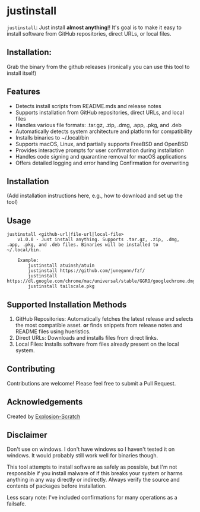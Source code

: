 # justinstall

`justinstall`: Just install **almost anything**!! It's goal is to make it easy to install software from GitHub repositories, direct URLs, or local files.

## Installation:
Grab the binary from the github releases (ironically you can use this tool to install itself)

## Features

- Detects install scripts from README.mds and release notes
- Supports installation from GitHub repositories, direct URLs, and local files
- Handles various file formats: .tar.gz, .zip, .dmg, .app, .pkg, and .deb
- Automatically detects system architecture and platform for compatibility
- Installs binaries to ~/.local/bin
- Supports macOS, Linux, and partially supports FreeBSD and OpenBSD
- Provides interactive prompts for user confirmation during installation
- Handles code signing and quarantine removal for macOS applications
- Offers detailed logging and error handling
  Confirmation for overwriting

## Installation

(Add installation instructions here, e.g., how to download and set up the tool)

## Usage
```
justinstall <github-url|file-url|local-file>
	v1.0.0 - Just install anything. Supports .tar.gz, .zip, .dmg, .app, .pkg, and .deb files. Binaries will be installed to ~/.local/bin.

	Example:
		justinstall atuinsh/atuin
		justinstall https://github.com/junegunn/fzf/
		justinstall https://dl.google.com/chrome/mac/universal/stable/GGRO/googlechrome.dmg
		justinstall tailscale.pkg
```

## Supported Installation Methods

1. GitHub Repositories: Automatically fetches the latest release and selects the most compatible asset. **or** finds snippets from release notes and README files using hueristics.
2. Direct URLs: Downloads and installs files from direct links.
3. Local Files: Installs software from files already present on the local system.

## Contributing

Contributions are welcome! Please feel free to submit a Pull Request.

## Acknowledgements

Created by [Explosion-Scratch](https://github.com/explosion-scratch)

## Disclaimer
Don't use on windows. I don't have windows so I haven't tested it on windows. It would probably still work well for binaries though.

This tool attempts to install software as safely as possible, but I'm not responsible if you install malware of if this breaks your system or harms anything in any way directly or indirectly. Always verify the source and contents of packages before installation.

Less scary note: I've included confirmations for many operations as a failsafe.
